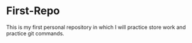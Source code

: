 # First-Repo
This is my first personal repository in which I will practice store work and practice git commands.
